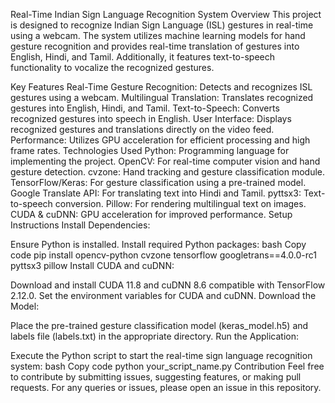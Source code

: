 Real-Time Indian Sign Language Recognition System
Overview
This project is designed to recognize Indian Sign Language (ISL) gestures in real-time using a webcam. The system utilizes machine learning models for hand gesture recognition and provides real-time translation of gestures into English, Hindi, and Tamil. Additionally, it features text-to-speech functionality to vocalize the recognized gestures.

Key Features
Real-Time Gesture Recognition: Detects and recognizes ISL gestures using a webcam.
Multilingual Translation: Translates recognized gestures into English, Hindi, and Tamil.
Text-to-Speech: Converts recognized gestures into speech in English.
User Interface: Displays recognized gestures and translations directly on the video feed.
Performance: Utilizes GPU acceleration for efficient processing and high frame rates.
Technologies Used
Python: Programming language for implementing the project.
OpenCV: For real-time computer vision and hand gesture detection.
cvzone: Hand tracking and gesture classification module.
TensorFlow/Keras: For gesture classification using a pre-trained model.
Google Translate API: For translating text into Hindi and Tamil.
pyttsx3: Text-to-speech conversion.
Pillow: For rendering multilingual text on images.
CUDA & cuDNN: GPU acceleration for improved performance.
Setup Instructions
Install Dependencies:

Ensure Python is installed.
Install required Python packages:
bash
Copy code
pip install opencv-python cvzone tensorflow googletrans==4.0.0-rc1 pyttsx3 pillow
Install CUDA and cuDNN:

Download and install CUDA 11.8 and cuDNN 8.6 compatible with TensorFlow 2.12.0.
Set the environment variables for CUDA and cuDNN.
Download the Model:

Place the pre-trained gesture classification model (keras_model.h5) and labels file (labels.txt) in the appropriate directory.
Run the Application:

Execute the Python script to start the real-time sign language recognition system:
bash
Copy code
python your_script_name.py
Contribution
Feel free to contribute by submitting issues, suggesting features, or making pull requests. For any queries or issues, please open an issue in this repository.



